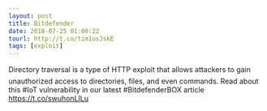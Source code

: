 ```yaml
---
layout: post
title: Bitdefender
date: 2018-07-25 01:00:22
tourl: http://t.co/tim1usJskE
tags: [exploit]
---
```

Directory traversal is a type of HTTP exploit that allows attackers to gain unauthorized access to directories, files, and even commands. Read about this #IoT vulnerability in our latest #BitdefenderBOX article https://t.co/swuhonLILu